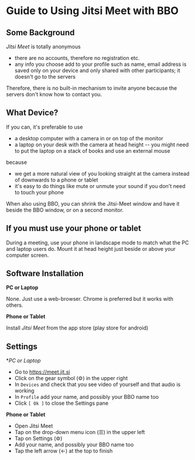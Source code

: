 # Guide to Using Jitsi Meet with BBO

## Some Background

*Jitsi Meet* is totally anonymous
  * there are no accounts, therefore no registration etc.
  * any info you choose add to your profile such as name, email
    address is saved only on your device and only shared with other
    participants; it doesn't go to the servers

Therefore, there is no built-in mechanism to invite anyone because the
servers don't know how to contact you.

## What Device?

If you can, it's preferable to use
  * a desktop computer with a camera in or on top of the monitor
  * a laptop on your desk with the camera at head height -- you might
    need to put the laptop on a stack of books and use an external
    mouse

because

  * we get a more natural view of you looking straight at the camera
    instead of downwards to a phone or tablet
  * it's easy to do things like mute or unmute your sound if you don't
    need to touch your phone

When also using BBO, you can shrink the Jitsi-Meet window and have it
beside the BBO window, or on a second monitor.

## If you must use your phone or tablet

During a meeting, use your phone in landscape mode to match what the
PC and laptop users do. Mount it at head height just beside or above
your computer screen.

## Software Installation

**PC or Laptop**

None. Just use a web-browser. Chrome is preferred but it works with others.

**Phone or Tablet**

Install *Jitsi Meet* from the app store (play store for android)

## Settings

**PC or Laptop*

  * Go to <https://meet.jit.si>
  * Click on the gear symbol (⚙) in the upper right
  * In `Devices` and check that you see video of yourself and that
    audio is working
  * In `Profile` add your name, and possibly your BBO name too
  * Click `[ Ok ]` to close the Settings pane

**Phone or Tablet**

  * Open Jitsi Meet
  * Tap on the drop-down menu icon (☰) in the upper left
  * Tap on Settings (⚙)
  * Add your name, and possibly your BBO name too
  * Tap the left arrow (←) at the top to finish
